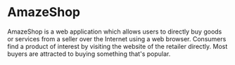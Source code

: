 # AmazeShop
AmazeShop is a web application which allows users to directly buy goods or services from a seller over the Internet using a web browser. Consumers find 
a product of interest by visiting the website of the retailer directly. Most buyers are attracted to buying something that's popular. 

